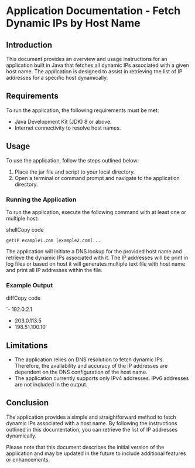 # Application Documentation - Fetch Dynamic IPs by Host Name

## Introduction

This document provides an overview and usage instructions for an application built in Java that fetches all dynamic IPs associated with a given host name. The application is designed to assist in retrieving the list of IP addresses for a specific host dynamically.

## Requirements

To run the application, the following requirements must be met:

-   Java Development Kit (JDK) 8 or above.
-   Internet connectivity to resolve host names.

## Usage

To use the application, follow the steps outlined below:

1.  Place the jar file and script to your local directory.
2.  Open a terminal or command prompt and navigate to the application directory.

### Running the Application

To run the application, execute the following command with at least one or multiple host:

shellCopy code

`getIP example1.com [example2.com]...`

The application will initiate a DNS lookup for the provided host name and retrieve the dynamic IPs associated with it. The IP addresses will be print in log files or based on host it will generates multiple text file with host name and print all IP addresses within the file.

### Example Output

diffCopy code

`- 192.0.2.1
- 203.0.113.5
- 198.51.100.10`

## Limitations

-   The application relies on DNS resolution to fetch dynamic IPs. Therefore, the availability and accuracy of the IP addresses are dependent on the DNS configuration of the host name.
-   The application currently supports only IPv4 addresses. IPv6 addresses are not included in the output.

## Conclusion

The application provides a simple and straightforward method to fetch dynamic IPs associated with a host name. By following the instructions outlined in this documentation, you can retrieve the list of IP addresses dynamically.

Please note that this document describes the initial version of the application and may be updated in the future to include additional features or enhancements.